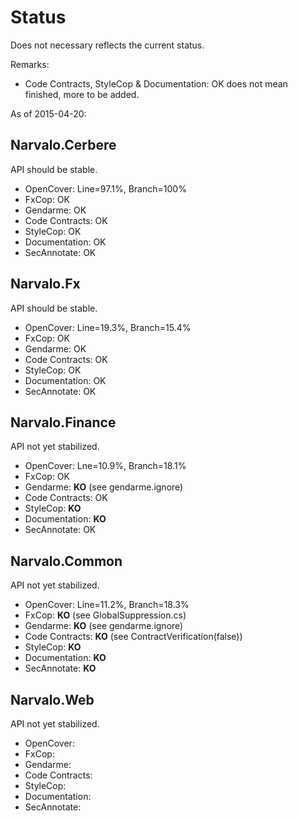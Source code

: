 Status
======

Does not necessary reflects the current status.

Remarks:
- Code Contracts, StyleCop & Documentation: OK does not mean finished, more to be added.

As of 2015-04-20:

Narvalo.Cerbere
---------------

API should be stable.
- OpenCover: Line=97.1%, Branch=100%
- FxCop: OK
- Gendarme: OK
- Code Contracts: OK
- StyleCop: OK
- Documentation: OK
- SecAnnotate: OK

Narvalo.Fx
------------

API should be stable.
- OpenCover: Line=19.3%, Branch=15.4%
- FxCop: OK
- Gendarme: OK
- Code Contracts: OK
- StyleCop: OK
- Documentation: OK
- SecAnnotate: OK

Narvalo.Finance
---------------

API not yet stabilized.
- OpenCover: Lne=10.9%, Branch=18.1%
- FxCop: OK
- Gendarme: **KO** (see gendarme.ignore) 
- Code Contracts: OK
- StyleCop: **KO**
- Documentation: **KO**
- SecAnnotate: OK

Narvalo.Common
--------------

API not yet stabilized.
- OpenCover: Line=11.2%, Branch=18.3%
- FxCop: **KO** (see GlobalSuppression.cs)
- Gendarme: **KO** (see gendarme.ignore)
- Code Contracts: **KO** (see ContractVerification(false))
- StyleCop: **KO**
- Documentation: **KO**
- SecAnnotate: **KO**

Narvalo.Web
-----------

API not yet stabilized.
- OpenCover:
- FxCop:
- Gendarme:
- Code Contracts:
- StyleCop:
- Documentation:
- SecAnnotate: